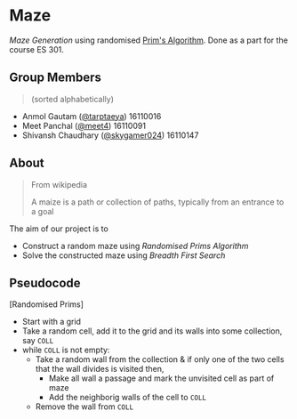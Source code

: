# Maze

*Maze Generation* using randomised [Prim's Algorithm](https://en.wikipedia.org/wiki/Prim%27s_algorithm). 
Done as a part for the course ES 301.

## Group Members

> (sorted alphabetically)

- Anmol Gautam ([@tarptaeya](https://github.com/tarptaeya)) 16110016
- Meet Panchal ([@meet4](https://github.com/meet4)) 16110091
- Shivansh Chaudhary ([@skygamer024](https://github.com/skygamer024)) 16110147

## About

> From wikipedia
>
> A maize is a path or collection of paths, typically from an entrance to a
> goal

The aim of our project is to 
- Construct a random maze using *Randomised Prims Algorithm*
- Solve the constructed maze using *Breadth First Search*

## Pseudocode

[Randomised Prims]
- Start with a grid
- Take a random cell, add it to the grid and its walls into some collection, say `COLL`
- while `COLL` is not empty:
 	- Take a random wall from the collection &amp; if only one of the two cells that the wall divides is visited then,
  		- Make all wall a passage  and mark the unvisited cell as part of maze
  		- Add the neighborig walls of the cell to `COLL`
 	- Remove the wall from `COLL`
